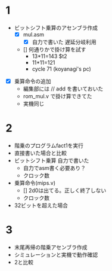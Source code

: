 # 1
- ビットシフト乗算のアセンブラ作成
  - [x] mul.asm
    - [x] 自力で書いた 遅延分岐利用
  - [] 何通りかで掛け算を試す
    - 13*11=143 $t2
    - 11*11=121
    - cycle 71 (koyanagi's pc)
- [x] 乗算命令の追加
  - 編集部には // add を書いておいた
  - rom_mul.v で掛け算できてた
  - 実機同じ

# 2
- 階乗のプログラムfact1を実行
- 直接書いた場合と比較
- ビットシフト乗算 自力で書いた
  - 自力でasm書く必要あり？
  - クロック数
- 乗算命令(mips.v)
  - [] 2d0は出てる。正しく終了しない
  - クロック数
- 32ビットを超えた場合

# 3
- 末尾再帰の階乗アセンブラ作成
- シミュレーションと実機で動作確認
- 2と比較
